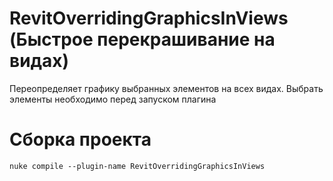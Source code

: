 # RevitOverridingGraphicsInViews (Быстрое перекрашивание на видах)
Переопределяет графику выбранных элементов на всех видах. Выбрать элементы необходимо перед запуском плагина

# Сборка проекта
```
nuke compile --plugin-name RevitOverridingGraphicsInViews
```